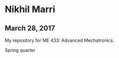 Nikhil Marri
==============
March 28, 2017
----------------

My repository for ME 433: Advanced Mechatronics.

Spring quarter